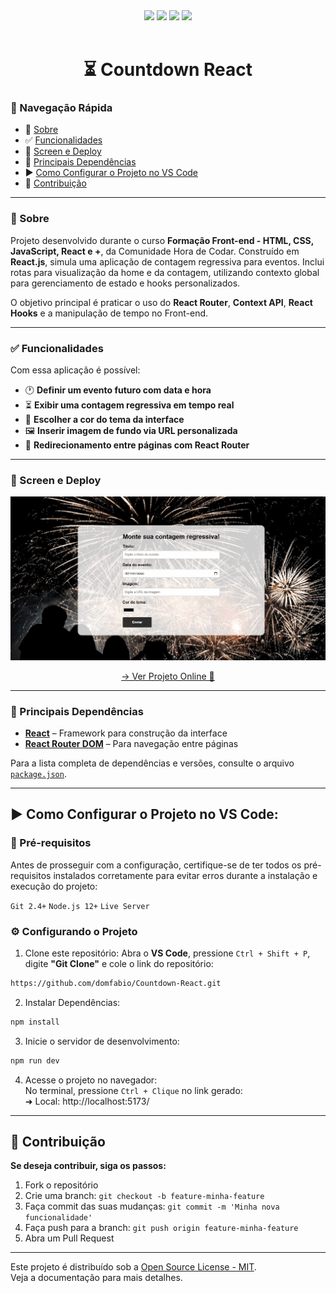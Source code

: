 <div align="center">
  <img src="https://img.shields.io/static/v1?label=React&message=framework&color=61DAFB&style=for-the-badge&logo=react"/>
  <img src="https://img.shields.io/static/v1?label=React%20Router&message=DOM&color=CA4245&style=for-the-badge&logo=reactrouter"/>
  <img src="https://img.shields.io/badge/Status-Concluído-green?style=for-the-badge"/>
  <img src="https://img.shields.io/badge/License-MIT-2ecc71?style=for-the-badge&logo=open-source-initiative&logoColor=white"/>
</div>

<br>

<h1 align="center">⏳ Countdown React</h1>

### 🧭 Navegação Rápida

- 📝 [Sobre](#-sobre)
- ✅ [Funcionalidades](#-funcionalidades)
- 🚀 [Screen e Deploy](#-screen-e-deploy)
- 🧩 [Principais Dependências](#-principais-dependências)
- ▶️ [Como Configurar o Projeto no VS Code](#️-como-configurar-o-projeto-no-vs-code)
- 🤝 [Contribuição](#-contribuição)

---

### 📝 Sobre

Projeto desenvolvido durante o curso **Formação Front-end - HTML, CSS, JavaScript, React e +**, da Comunidade Hora de Codar. Construído em **React.js**, simula uma aplicação de contagem regressiva para eventos. Inclui rotas para visualização da home e da contagem, utilizando contexto global para gerenciamento de estado e hooks personalizados.

O objetivo principal é praticar o uso do **React Router**, **Context API**, **React Hooks** e a manipulação de tempo no Front-end.

---

### ✅ Funcionalidades

Com essa aplicação é possível:

- 🕐 **Definir um evento futuro com data e hora**
- ⏳ **Exibir uma contagem regressiva em tempo real**
- 🎨 **Escolher a cor do tema da interface**
- 🖼️ **Inserir imagem de fundo via URL personalizada**
- 🔁 **Redirecionamento entre páginas com React Router**

---

### 🚀 Screen e Deploy

<div align="center">

  <p>
  <img src="./public/screen-movie.gif" width="600px"> 
  </p>

  <a href="https://cowntdown-livid.vercel.app/">→ Ver Projeto Online 🔗</a>
</div>


---

### 🧩 Principais Dependências

- **[React](https://reactjs.org/)** – Framework para construção da interface
- **[React Router DOM](https://reactrouter.com/)** – Para navegação entre páginas

Para a lista completa de dependências e versões, consulte o arquivo [`package.json`](./package.json).

---

## ▶️ Como Configurar o Projeto no VS Code:

### 📌 Pré-requisitos
Antes de prosseguir com a configuração, certifique-se de ter todos os pré-requisitos instalados corretamente para evitar erros durante a instalação e execução do projeto:

`Git 2.4+` `Node.js 12+` `Live Server` 


### ⚙️ Configurando o Projeto

1. Clone este repositório:
Abra o **VS Code**, pressione `Ctrl + Shift + P`, digite **"Git Clone"** e cole o link do repositório:
```sh
https://github.com/domfabio/Countdown-React.git
```
2. Instalar Dependências:
```sh
npm install
```
3. Inicie o servidor de desenvolvimento:
```sh
npm run dev
```
4. Acesse o projeto no navegador:<br>
No terminal, pressione `Ctrl + Clique` no link gerado:<br>
 ➜  Local:   http://localhost:5173/

---

## 🤝 Contribuição
**Se deseja contribuir, siga os passos:**
1. Fork o repositório
2. Crie uma branch: `git checkout -b feature-minha-feature`
3. Faça commit das suas mudanças: `git commit -m 'Minha nova funcionalidade'`
4. Faça push para a branch: `git push origin feature-minha-feature`
5. Abra um Pull Request

---

Este projeto é distribuído sob a [Open Source License - MIT](https://opensource.org/licenses/MIT). <br>Veja a documentação para mais detalhes.